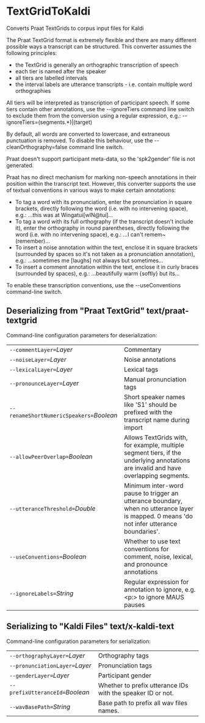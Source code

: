 # TextGridToKaldi

Converts Praat TextGrids to corpus input files for Kaldi

The Praat TextGrid format is extremely flexible and there are many different
 possible ways a transcript can be structured. This converter assumes the following principles:
- the TextGrid is generally an orthographic transcription of speech
- each tier is named after the speaker
- all tiers are labelled intervals
- the interval labels are utterance transcripts - i.e. contain multiple word orthographies
 

All tiers will be interpreted as transcription of participant speech. If some tiers contain other annotations, use the --ignoreTiers command line switch to exclude them from the conversion using a regular expression, e.g.:
 --ignoreTiers=(segments.*)|(target)
 

By default, all words are converted to lowercase, and extraneous punctuation is removed.
 To disable this behaviour, use the --cleanOrthography=false command line switch.
 

Praat doesn't support participant meta-data, so the 'spk2gender' file is not generated.
 

Praat has no direct mechanism for marking non-speech annotations in their position within the transcript text.  However, this converter supports the use of textual conventions in various ways to make certain annotations: 
 - To tag a word with its pronunciation, enter the pronunciation in square brackets, directly following the word (i.e. with no intervening space), e.g.: 
 …this was at Wingatui[wIN@tui]…
 - To tag a word with its full orthography (if the transcript doesn't include it), enter the orthography in round parentheses, directly following the word (i.e. with no intervening space), e.g.: 
 …I can't remem~(remember)…
 - To insert a noise annotation within the text, enclose it in square brackets (surrounded by spaces so it's not taken as a pronunciation annotation), e.g.: 
 …sometimes me [laughs] not always but sometimes…
 - To insert a comment annotation within the text, enclose it in curly braces (surrounded by spaces), e.g.: 
 …beautifully warm {softly} but its…

To enable these transcription conventions, use the --useConventions command-line switch.

## Deserializing from "Praat TextGrid" text/praat-textgrid

Command-line configuration parameters for deserialization:

|   |   |
|:--|:--|
| `--commentLayer=`*Layer* | Commentary |
| `--noiseLayer=`*Layer* | Noise annotations |
| `--lexicalLayer=`*Layer* | Lexical tags |
| `--pronounceLayer=`*Layer* | Manual pronunciation tags |
| `--renameShortNumericSpeakers=`*Boolean* | Short speaker names like 'S1' should be prefixed with the transcript name during import |
| `--allowPeerOverlap=`*Boolean* | Allows TextGrids with, for example, multiple segment tiers, if the underlying annotations are invalid and have overlapping segments. |
| `--utteranceThreshold=`*Double* | Minimum inter-word pause to trigger an utterance boundary, when no utterance layer is mapped. 0 means 'do not infer utterance boundaries'. |
| `--useConventions=`*Boolean* | Whether to use text conventions for comment, noise, lexical, and pronounce annotations |
| `--ignoreLabels=`*String* | Regular expression for annotation to ignore, e.g. <p:> to ignore MAUS pauses |

## Serializing to "Kaldi Files" text/x-kaldi-text

Command-line configuration parameters for serialization:

|   |   |
|:--|:--|
| `--orthographyLayer=`*Layer* | Orthography tags |
| `--pronunciationLayer=`*Layer* | Pronunciation tags |
| `--genderLayer=`*Layer* | Participant gender |
| `--prefixUtteranceId=`*Boolean* | Whether to prefix utterance IDs with the speaker ID or not. |
| `--wavBasePath=`*String* | Base path to prefix all wav files names. |
